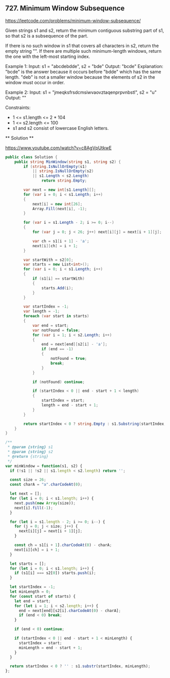 ## 727. Minimum Window Subsequence
https://leetcode.com/problems/minimum-window-subsequence/

Given strings s1 and s2, return the minimum contiguous substring part of s1, so that s2 is a subsequence of the part.

If there is no such window in s1 that covers all characters in s2, return the empty string "". If there are multiple such minimum-length windows, return the one with the left-most starting index.

Example 1:
  Input: s1 = "abcdebdde", s2 = "bde"
  Output: "bcde"
Explanation: 
  "bcde" is the answer because it occurs before "bdde" which has the same length.
  "deb" is not a smaller window because the elements of s2 in the window must occur in order.

Example 2:
  Input: s1 = "jmeqksfrsdcmsiwvaovztaqenprpvnbstl", s2 = "u"
  Output: ""

Constraints:
* 1 <= s1.length <= 2 * 104
* 1 <= s2.length <= 100
* s1 and s2 consist of lowercase English letters.

** Solution **

https://www.youtube.com/watch?v=c8AgVpUtkwE


```C#
public class Solution {
    public string MinWindow(string s1, string s2) {
        if (string.IsNullOrEmpty(s1)
            || string.IsNullOrEmpty(s2)
            || s1.Length < s2.Length)
                return string.Empty;

        var next = new int[s1.Length][];
        for (var i = 0; i < s1.Length; i++)
        {
            next[i] = new int[26];
            Array.Fill(next[i], -1);
        }

        for (var i = s1.Length - 2; i >= 0; i--)
        {
            for (var j = 0; j < 26; j++) next[i][j] = next[i + 1][j];

            var ch = s1[i + 1] - 'a';
            next[i][ch] = i + 1;
        }

        var startWith = s2[0];
        var starts = new List<int>();
        for (var i = 0; i < s1.Length; i++)
        {
            if (s1[i] == startWith)
            {
                starts.Add(i);
            }
        }

        var startIndex = -1;
        var length = -1;
        foreach (var start in starts)
        {
            var end = start;
            var notFound = false;
            for (var i = 1; i < s2.Length; i++)
            {
                end = next[end][s2[i] - 'a'];
                if (end == -1)
                {
                    notFound = true;
                    break;
                }
            }

            if (notFound) continue;

            if (startIndex < 0 || end - start + 1 < length)
            {
                startIndex = start;
                length = end - start + 1;
            }
        }

        return startIndex < 0 ? string.Empty : s1.Substring(startIndex, length);
    }
}
```

```JavaScript
/**
 * @param {string} s1
 * @param {string} s2
 * @return {string}
 */
var minWindow = function(s1, s2) {
  if (!s1 || !s2 || s1.length < s2.length) return '';

  const size = 26;
  const charA = "a".charCodeAt(0);

  let next = [];
  for (let i = 0; i < s1.length; i++) {
    next.push(new Array(size));
    next[i].fill(-1);
  }

  for (let i = s1.length - 2; i >= 0; i--) {
    for (j = 0; j < size; j++) {
      next[i][j] = next[i + 1][j];
    }

    const ch = s1[i + 1].charCodeAt(0) - charA;
    next[i][ch] = i + 1;
  }

  let starts = [];
  for (let i = 0; i < s1.length; i++) {
    if (s1[i] === s2[0]) starts.push(i);
  }

  let startIndex = -1;
  let minLength = 0;
  for (const start of starts) {
    let end = start;
    for (let i = 1; i < s2.length; i++) {
      end = next[end][s2[i].charCodeAt(0) - charA];
      if (end < 0) break;
    }

    if (end < 0) continue;

    if (startIndex < 0 || end - start + 1 < minLength) {
      startIndex = start;
      minLength = end - start + 1;
    }
  }

  return startIndex < 0 ? '' : s1.substr(startIndex, minLength);
};
```